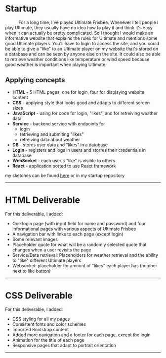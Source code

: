 # Startup

&nbsp;&nbsp;&nbsp;&nbsp;&nbsp;&nbsp;&nbsp;&nbsp;&nbsp;&nbsp;
For a long time, I've played Ultimate Frisbee. Whenever I tell people I play Ultimate, they usually have no idea how to play it and think it's easy when it can actually be pretty complicated. So I thought I would make an informative website that explains the rules for Ultimate and mentions some good Ultimate players. You'll have to login to access the site, and you could be able to give a "like" to an Ultimate player on my website that's stored on a database and can be seen by anyone else on the site. It could also be able to retrieve weather conditions like temperature or wind speed because good weather is important when playing Ultimate.  

## Applying concepts
- **HTML** - 5 HTML pages, one for login, four for displaying website content
- **CSS** - applying style that looks good and adapts to different screen sizes
- **JavaScript** - using for code for login, "likes", and for retreiving weather data
- **Service** - backend service with endpoints for
  - login
  - retrieving and submiting "likes"
  - retreiving data about weather
- **DB** - stores user data and "likes" in a database
- **Login** - registers and logs in users and storres their credentials in database
- **WebSocket** - each user's "like" is visible to others
- **React** - application ported to use React framework

my sketches can be found [here](https://github.com/reesberrett/startup/files/11438421/startup_sketches.pdf) or in my startup repository

---

# HTML Deliverable

For this deliverable, I added:
- One login page (with input field for name and password) and four informational pages with various aspects of Ultimate Frisbee
- A navigation bar with links to each page (except login)
- Some relevant images
- Placeholder quote for what will be a randomly selected quote that changes when a user revisits the page
- Service/Data retrieval: Placeholders for weather retrieval and the ability to "like" different Ultimate players
- Websocket: placeholder for amount of "likes" each player has (number next to like button)

---

# CSS Deliverable

For this deliverable, I added:
- CSS styling for all my pages
- Consistent fonts and color schemes
- Imported Bootstrap content
- Added more navigation and a footer for each page, except the login
- Animation for the title of each page
- Responsive pages that adapt to portrait orientation

---


